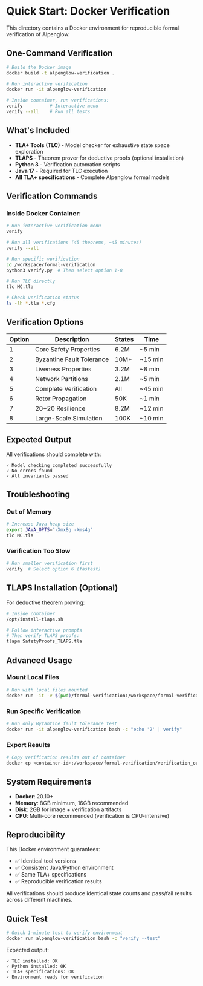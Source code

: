 # Quick Start: Docker Verification

This directory contains a Docker environment for reproducible formal verification of Alpenglow.

## One-Command Verification

```bash
# Build the Docker image
docker build -t alpenglow-verification .

# Run interactive verification
docker run -it alpenglow-verification

# Inside container, run verifications:
verify          # Interactive menu
verify --all    # Run all tests
```

## What's Included

- **TLA+ Tools (TLC)** - Model checker for exhaustive state space exploration
- **TLAPS** - Theorem prover for deductive proofs (optional installation)
- **Python 3** - Verification automation scripts
- **Java 17** - Required for TLC execution
- **All TLA+ specifications** - Complete Alpenglow formal models

## Verification Commands

### Inside Docker Container:

```bash
# Run interactive verification menu
verify

# Run all verifications (45 theorems, ~45 minutes)
verify --all

# Run specific verification
cd /workspace/formal-verification
python3 verify.py  # Then select option 1-8

# Run TLC directly
tlc MC.tla

# Check verification status
ls -lh *.tla *.cfg
```

## Verification Options

| Option | Description | States | Time |
|--------|-------------|--------|------|
| 1 | Core Safety Properties | 6.2M | ~5 min |
| 2 | Byzantine Fault Tolerance | 10M+ | ~15 min |
| 3 | Liveness Properties | 3.2M | ~8 min |
| 4 | Network Partitions | 2.1M | ~5 min |
| 5 | Complete Verification | All | ~45 min |
| 6 | Rotor Propagation | 50K | ~1 min |
| 7 | 20+20 Resilience | 8.2M | ~12 min |
| 8 | Large-Scale Simulation | 100K | ~10 min |

## Expected Output

All verifications should complete with:
```
✓ Model checking completed successfully
✓ No errors found
✓ All invariants passed
```

## Troubleshooting

### Out of Memory
```bash
# Increase Java heap size
export JAVA_OPTS="-Xmx8g -Xms4g"
tlc MC.tla
```

### Verification Too Slow
```bash
# Run smaller verification first
verify  # Select option 6 (fastest)
```

## TLAPS Installation (Optional)

For deductive theorem proving:

```bash
# Inside container
/opt/install-tlaps.sh

# Follow interactive prompts
# Then verify TLAPS proofs:
tlapm SafetyProofs_TLAPS.tla
```

## Advanced Usage

### Mount Local Files

```bash
# Run with local files mounted
docker run -it -v $(pwd)/formal-verification:/workspace/formal-verification alpenglow-verification
```

### Run Specific Verification

```bash
# Run only Byzantine fault tolerance test
docker run -it alpenglow-verification bash -c "echo '2' | verify"
```

### Export Results

```bash
# Copy verification results out of container
docker cp <container-id>:/workspace/formal-verification/verification_output.txt ./results.txt
```

## System Requirements

- **Docker**: 20.10+
- **Memory**: 8GB minimum, 16GB recommended
- **Disk**: 2GB for image + verification artifacts
- **CPU**: Multi-core recommended (verification is CPU-intensive)

## Reproducibility

This Docker environment guarantees:
- ✅ Identical tool versions
- ✅ Consistent Java/Python environment
- ✅ Same TLA+ specifications
- ✅ Reproducible verification results

All verifications should produce identical state counts and pass/fail results across different machines.

## Quick Test

```bash
# Quick 1-minute test to verify environment
docker run alpenglow-verification bash -c "verify --test"
```

Expected output:
```
✓ TLC installed: OK
✓ Python installed: OK
✓ TLA+ specifications: OK
✓ Environment ready for verification
```
